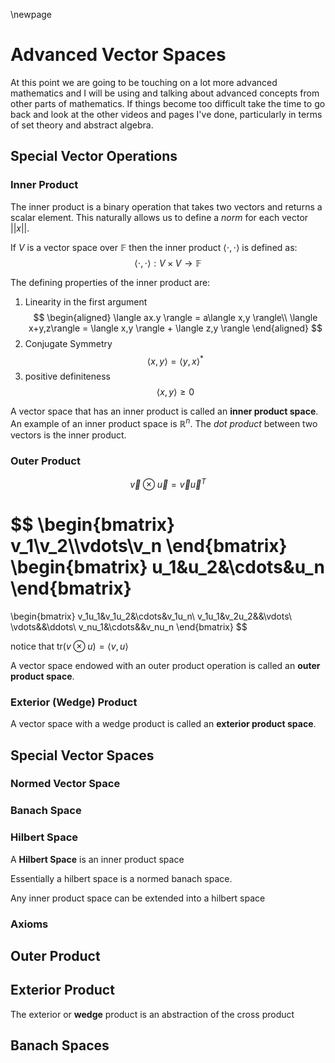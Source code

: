 \newpage

# Advanced Vector Spaces

At this point we are going to be touching on a lot more advanced mathematics and I will be using and talking about advanced concepts from other parts of mathematics. If things become too difficult take the time to go back and look at the other videos and pages I've done, particularly in terms of set theory and abstract algebra.

## Special Vector Operations

### Inner Product

The inner product is a binary operation that takes two vectors and returns a scalar element. This naturally allows us to define a *norm* for each vector $||x||$.

If $V$ is a vector space over $\mathbb{F}$ then the inner product $\langle\cdot,\cdot\rangle$ is defined as:
$$
\langle\cdot,\cdot\rangle:V\times V \rightarrow \mathbb{F}
$$

The defining properties of the inner product are:

1. Linearity in the first argument
    $$
    \begin{aligned}
    \langle ax.y \rangle = a\langle x,y \rangle\\
    \langle x+y,z\rangle = \langle x,y \rangle + \langle z,y \rangle
    \end{aligned}
    $$
2. Conjugate Symmetry
    $$
    \langle x,y \rangle = \langle y,x \rangle^*
    $$
3. positive definiteness
    $$
    \langle x,y \rangle \ge 0
    $$

A vector space that has an inner product is called an **inner product space**. An example of an inner product space is $\mathbb{R}^n$. The *dot product* between two vectors is the inner product.

### Outer Product
$$
\vec{v}\otimes \vec{u} =\vec{v}\vec{u}^T
$$

$$
\begin{bmatrix}
    v_1\\v_2\\\vdots\\v_n
\end{bmatrix}
\begin{bmatrix}
    u_1&u_2&\cdots&u_n
\end{bmatrix}
=
\begin{bmatrix}
    v_1u_1&v_1u_2&\cdots&v_1u_n\\
    v_1u_1&v_2u_2&&\vdots\\
    \vdots&&\ddots\\
    v_nu_1&\cdots&&v_nu_n
\end{bmatrix}
$$

notice that $\text{tr}(v\otimes u) = \langle v,u\rangle$

A vector space endowed with an outer product operation is called an **outer product space**.

### Exterior (Wedge) Product

A vector space with a wedge product is called an **exterior product space**.

## Special Vector Spaces

### Normed Vector Space

### Banach Space

### Hilbert Space

A **Hilbert Space** is an inner product space 

Essentially a hilbert space is a normed banach space.

Any inner product space can be extended into a hilbert space

### Axioms

## Outer Product


## Exterior Product

The exterior or **wedge** product is an abstraction of the cross product

## Banach Spaces

